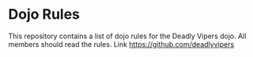 Dojo Rules
==========

This repository contains a list of dojo rules for the Deadly Vipers dojo.
All members should read the rules.
Link https://github.com/deadlyvipers

